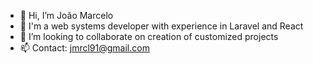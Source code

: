 - 👋 Hi, I’m João Marcelo
- 🌱 I'm a web systems developer with experience in Laravel and React
- 💞️ I’m looking to collaborate on creation of customized projects
- 📫 Contact: jmrcl91@gmail.com

<!---
Jooaomar/Jooaomar is a ✨ special ✨ repository because its `README.md` (this file) appears on your GitHub profile.
You can click the Preview link to take a look at your changes.
--->
